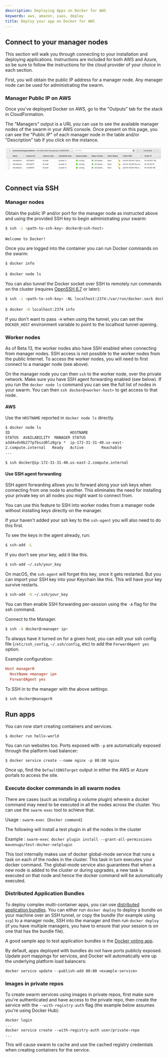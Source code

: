 ```yaml
---
description: Deploying Apps on Docker for AWS
keywords: aws, amazon, iaas, deploy
title: Deploy your app on Docker for AWS
---
```


## Connect to your manager nodes

This section will walk you through connecting to your installation and deploying
applications. Instructions are included for both AWS and Azure, so be sure to
follow the instructions for the cloud provider of your choice in each section.

First, you will obtain the public IP address for a manager node. Any manager
node can be used for administrating the swarm.

### Manager Public IP on AWS

Once you've deployed Docker on AWS, go to the "Outputs" tab for the stack in
CloudFormation.

The "Managers" output is a URL you can use to see the available manager nodes of
the swarm in your AWS console. Once present on this page, you can see the
"Public IP" of each manager node in the table and/or "Description" tab if you
click on the instance.

![managers](img/managers.png)

## Connect via SSH

### Manager nodes

Obtain the public IP and/or port for the manager node as instructed above and
using the provided SSH key to begin administrating your swarm:

```bash
$ ssh -i <path-to-ssh-key> docker@<ssh-host>

Welcome to Docker!
```

Once you are logged into the container you can run Docker commands on the swarm:

```bash
$ docker info

$ docker node ls
```

You can also tunnel the Docker socket over SSH to remotely run commands on the cluster (requires [OpenSSH 6.7](https://lwn.net/Articles/609321/) or later):

```bash
$ ssh -i <path-to-ssh-key> -NL localhost:2374:/var/run/docker.sock docker@<ssh-host> &

$ docker -H localhost:2374 info
```

If you don't want to pass `-H` when using the tunnel, you can set the `DOCKER_HOST` environment variable to point to the localhost tunnel opening.

### Worker nodes

As of Beta 13, the worker nodes also have SSH enabled when connecting from
manager nodes. SSH access is not possible to the worker nodes from the public
Internet. To access the worker nodes, you will need to first connect to a
manager node (see above).

On the manager node you can then `ssh` to the worker node, over the private
network. Make sure you have SSH agent forwarding enabled (see below). If you run
the `docker node ls` command you can see the full list of nodes in your swarm.
You can then `ssh docker@<worker-host>` to get access to that node.

#### AWS

Use the `HOSTNAME` reported in `docker node ls` directly.

```
$ docker node ls
ID                           HOSTNAME                                     STATUS  AVAILABILITY  MANAGER STATUS
a3d4vdn9b277p7bszd0lz8grp *  ip-172-31-31-40.us-east-2.compute.internal   Ready   Active        Reachable
...

$ ssh docker@ip-172-31-31-40.us-east-2.compute.internal
```

#### Use SSH agent forwarding

SSH agent forwarding allows you to forward along your ssh keys when connecting
from one node to another. This eliminates the need for installing your private
key on all nodes you might want to connect from.

You can use this feature to SSH into worker nodes from a manager node without
installing keys directly on the manager.

If your haven't added your ssh key to the `ssh-agent` you will also need to do
this first.

To see the keys in the agent already, run:

```bash
$ ssh-add -L
```

If you don't see your key, add it like this.

```bash
$ ssh-add ~/.ssh/your_key
```

On macOS, the `ssh-agent` will forget this key, once it gets restarted. But
you can import your SSH key into your Keychain like this. This will have your
key survive restarts.

```bash
$ ssh-add -K ~/.ssh/your_key
```

You can then enable SSH forwarding per-session using the `-A` flag for the ssh
command.

Connect to the Manager.

```bash
$ ssh -A docker@<manager ip>
```

To always have it turned on for a given host, you can edit your ssh config file
(`/etc/ssh_config`, `~/.ssh/config`, etc) to add the `ForwardAgent yes` option.

Example configuration:

```conf
Host manager0
  HostName <manager ip>
  ForwardAgent yes
```

To SSH in to the manager with the above settings:

```bash
$ ssh docker@manager0
```

## Run apps

You can now start creating containers and services.

    $ docker run hello-world

You can run websites too. Ports exposed with `-p` are automatically exposed
through the platform load balancer:

    $ docker service create --name nginx -p 80:80 nginx

Once up, find the `DefaultDNSTarget` output in either the AWS or Azure portals
to access the site.

### Execute docker commands in all swarm nodes

There are cases (such as installing a volume plugin) wherein a docker command may need to be executed in all the nodes across the cluster. You can use the `swarm-exec` tool to achieve that.

Usage : `swarm-exec {Docker command}`

The following will install a test plugin in all the nodes in the cluster

Example : `swarm-exec docker plugin install --grant-all-permissions
mavenugo/test-docker-netplugin`

This tool internally makes use of docker global-mode service that runs a task on
each of the nodes in the cluster. This task in turn executes your docker
command. The global-mode service also guarantees that when a new node is added
to the cluster or during upgrades, a new task is executed on that node and hence
the docker command will be automatically executed.

### Distributed Application Bundles

To deploy complex multi-container apps, you can use [distributed application
bundles](/compose/bundles.md). You can either run `docker deploy` to deploy a
bundle on your machine over an SSH tunnel, or copy the bundle (for example using
`scp`) to a manager node, SSH into the manager and then run `docker deploy` (if
you have multiple managers, you have to ensure that your session is on one that
has the bundle file).

A good sample app to test application bundles is the [Docker voting
app](https://github.com/docker/example-voting-app).

By default, apps deployed with bundles do not have ports publicly exposed.
Update port mappings for services, and Docker will automatically wire up the
underlying platform load balancers:

    docker service update --publish-add 80:80 <example-service>

### Images in private repos

To create swarm services using images in private repos, first make sure you're
authenticated and have access to the private repo, then create the service with
the `--with-registry-auth` flag (the example below assumes you're using Docker
Hub):

    docker login
    ...
    docker service create --with-registry-auth user/private-repo
    ...

This will cause swarm to cache and use the cached registry credentials when creating containers for the service.
